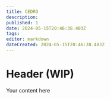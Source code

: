 ```yaml
---
title: CEDRO
description: 
published: 1
date: 2024-05-15T20:46:38.403Z
tags: 
editor: markdown
dateCreated: 2024-05-15T20:46:38.403Z
---
```


# Header (WIP)
Your content here
